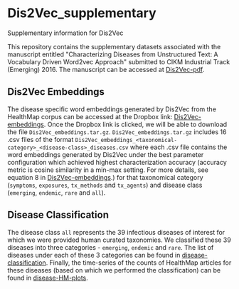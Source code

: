 # Dis2Vec_supplementary
Supplementary information for Dis2Vec

This repository contains the supplementary datasets associated with the manuscript entitled 
"Characterizing Diseases from Unstructured Text: A Vocabulary Driven Word2vec Approach" submitted 
to CIKM Industrial Track (Emerging) 2016. The manuscript can be accessed at
[Dis2Vec-pdf](https://arxiv.org/pdf/1603.00106.pdf). 

## Dis2Vec Embeddings

The disease specific word embeddings generated by Dis2Vec from the HealthMap
corpus can be accessed at the Dropbox link:
[Dis2Vec-embeddings](https://www.dropbox.com/sh/ztvb9f73ly1ncof/AAAgoFbLaPsLCpZhfkze5OCxa?dl=0).
Once the Dropbox link is clicked, we will be able to download the file
``Dis2Vec_embeddings.tar.gz``. ``Dis2Vec_embeddings.tar.gz`` includes 16 .csv files
of the format
``Dis2Vec_embeddings_<taxonomical-category>_<disease-class>_diseases.csv``
where each .csv file contains the word embeddings generated by Dis2Vec under the best parameter
configuration which achieved highest characterization accuracy (accuracy metric is 
cosine similarity in a min-max setting. For more details, see equation 8 in [Dis2Vec-embeddings](https://www.dropbox.com/sh/ztvb9f73ly1ncof/AAAgoFbLaPsLCpZhfkze5OCxa?dl=0).) 
for that taxonomical category (``symptoms``, ``exposures``, ``tx_methods`` and ``tx_agents``) and disease class (``emerging``, ``endemic``, ``rare`` and ``all``). 

## Disease Classification

The disease class ``all`` represents the 39 infectious diseases of interest for which we were
provided human curated taxonomies. We classified these 39 diseases into three
categories - ``emerging``, ``endemic`` and ``rare``. The list of diseases under each
of these 3 categories can be found in
[disease-classification](./disease_classification/disease_classification.json).
Finally, the time-series of the counts of HealthMap articles for these diseases (based on which we performed the
classification) can be found in
[disease-HM-plots](./disease_classification/disease_HM_plots/).
